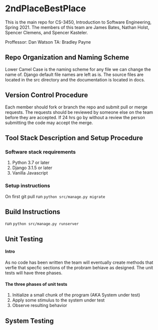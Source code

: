 # 2ndPlaceBestPlace

This is the main repo for CS-3450, Introduction to Software Engineering, Spring 2021.
The members of this team are James Bates, Nathan Holst, Spencer Clemens, and Spencer Kasteler.


Proffessor: Dan Watson
TA: Bradley Payne

## Repo Organization and Naming Scheme
Lower Camel Case is the naming scheme for any file we can change the name of. Django default file names are left as is. The source files are located in the src directory and the documentation is located in docs. 
## Version Control Procedure
Each member should fork or branch the repo and submit pull or merge requests. The requests should be reviewed by someone else on the team before they are accepted. If 24 hrs go by without a review the person submitting the code may accept the merge.
## Tool Stack Description and Setup Procedure
### Software stack requirements
1. Python 3.7 or later
2. Django 3.1.5 or later
3. Vanilla Javascript

### Setup instructions
On first git pull run ```python src/manage.py migrate```
## Build Instructions
run ```python src/manage.py runserver```
## Unit Testing
#### Intro
As no code has been written the team will eventually create methods that verfie that specfic sections of the probram behiave as designed. The unit tests will have three phases.
#### The three phases of unit tests
 1. Initialize a small chunk of the program (AKA System under test)
 2. Apply some stimulus to the system under test
 3. Observe resulting behavior
 ## System Testing


